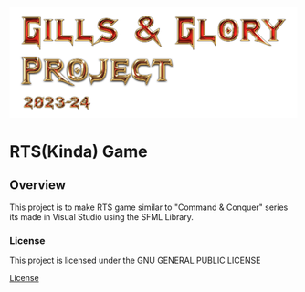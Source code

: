 ![Title](./readmeAssets/Title.png)

# RTS(Kinda) Game

## Overview

This project is to make RTS game similar to "Command & Conquer" series
its made in Visual Studio using the SFML Library.

### License

This project is licensed under the GNU GENERAL PUBLIC LICENSE 

[License](LICENSE.txt)